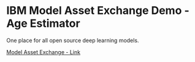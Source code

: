 # IBM Model Asset Exchange Demo - Age Estimator

One place for all open source deep learning models.

[Model Asset Exchange - Link](https://developer.ibm.com/code/exchanges/models/)



